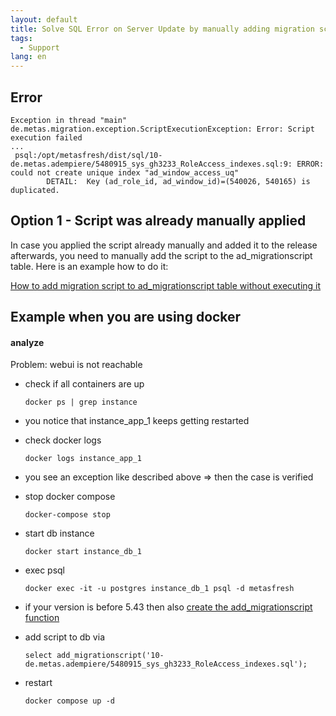 ```yaml
---
layout: default
title: Solve SQL Error on Server Update by manually adding migration script
tags:
  - Support
lang: en
---
```


## Error
```
Exception in thread "main" de.metas.migration.exception.ScriptExecutionException: Error: Script execution failed
...
 psql:/opt/metasfresh/dist/sql/10-de.metas.adempiere/5480915_sys_gh3233_RoleAccess_indexes.sql:9: ERROR:  could not create unique index "ad_window_access_uq"
        DETAIL:  Key (ad_role_id, ad_window_id)=(540026, 540165) is duplicated.
```

## Option 1 - Script was already manually applied

In case you applied the script already manually and added it to the release afterwards, you need to manually add the script to the ad_migrationscript table.
Here is an example how to do it:

[How to add migration script to ad_migrationscript table without executing it](/sql_collection/ad_migrationscript)


## Example when you are using docker

#### analyze

Problem: webui is not reachable

- check if all containers are up

   `docker ps | grep instance`
 
- you notice that instance_app_1 keeps getting restarted

- check docker logs 

  `docker logs instance_app_1`

- you see an exception like described above => then the case is verified

- stop docker compose

  `docker-compose stop`

- start db instance

  `docker start instance_db_1`
  
- exec psql

  `docker exec -it -u postgres instance_db_1 psql -d metasfresh`
  
- if your version is before 5.43 then also [create the add_migrationscript function](/sql_collection/ad_migrationscript) 

- add script to db via

  `select add_migrationscript('10-de.metas.adempiere/5480915_sys_gh3233_RoleAccess_indexes.sql');`

- restart 

  `docker compose up -d`

